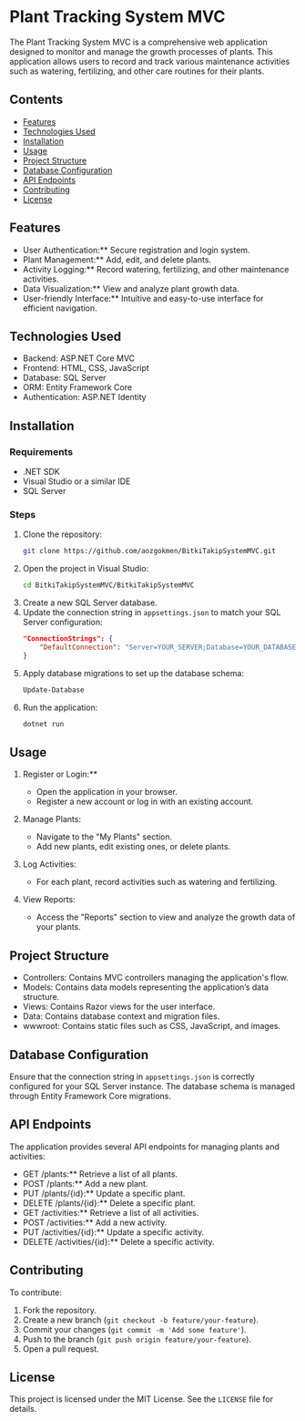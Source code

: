 # Plant Tracking System MVC

The Plant Tracking System MVC is a comprehensive web application designed to monitor and manage the growth processes of plants. This application allows users to record and track various maintenance activities such as watering, fertilizing, and other care routines for their plants.

## Contents
- [Features](#features)
- [Technologies Used](#technologies-used)
- [Installation](#installation)
- [Usage](#usage)
- [Project Structure](#project-structure)
- [Database Configuration](#database-configuration)
- [API Endpoints](#api-endpoints)
- [Contributing](#contributing)
- [License](#license)

## Features
- User Authentication:** Secure registration and login system.
- Plant Management:** Add, edit, and delete plants.
- Activity Logging:** Record watering, fertilizing, and other maintenance activities.
- Data Visualization:** View and analyze plant growth data.
- User-friendly Interface:** Intuitive and easy-to-use interface for efficient navigation.

## Technologies Used
- Backend: ASP.NET Core MVC
- Frontend: HTML, CSS, JavaScript
- Database: SQL Server
- ORM: Entity Framework Core
- Authentication: ASP.NET Identity

## Installation

### Requirements
- .NET SDK
- Visual Studio or a similar IDE
- SQL Server

### Steps
1. Clone the repository:
    ```bash
    git clone https://github.com/aozgokmen/BitkiTakipSystemMVC.git
    ```
2. Open the project in Visual Studio:
    ```bash
    cd BitkiTakipSystemMVC/BitkiTakipSystemMVC
    ```
3. Create a new SQL Server database.
4. Update the connection string in `appsettings.json` to match your SQL Server configuration:
    ```json
    "ConnectionStrings": {
        "DefaultConnection": "Server=YOUR_SERVER;Database=YOUR_DATABASE;User Id=YOUR_USERNAME;Password=YOUR_PASSWORD;"
    }
    ```
5. Apply database migrations to set up the database schema:
    ```bash
    Update-Database
    ```
6. Run the application:
    ```bash
    dotnet run
    ```

## Usage
1. Register or Login:**
   - Open the application in your browser.
   - Register a new account or log in with an existing account.
   
2. Manage Plants:
   - Navigate to the "My Plants" section.
   - Add new plants, edit existing ones, or delete plants.
   
3. Log Activities:
   - For each plant, record activities such as watering and fertilizing.
   
4. View Reports:
   - Access the "Reports" section to view and analyze the growth data of your plants.

## Project Structure
- Controllers: Contains MVC controllers managing the application's flow.
- Models: Contains data models representing the application’s data structure.
- Views: Contains Razor views for the user interface.
- Data: Contains database context and migration files.
- wwwroot: Contains static files such as CSS, JavaScript, and images.

## Database Configuration
Ensure that the connection string in `appsettings.json` is correctly configured for your SQL Server instance. The database schema is managed through Entity Framework Core migrations. 

## API Endpoints
The application provides several API endpoints for managing plants and activities:
- GET /plants:** Retrieve a list of all plants.
- POST /plants:** Add a new plant.
- PUT /plants/{id}:** Update a specific plant.
- DELETE /plants/{id}:** Delete a specific plant.
- GET /activities:** Retrieve a list of all activities.
- POST /activities:** Add a new activity.
- PUT /activities/{id}:** Update a specific activity.
- DELETE /activities/{id}:** Delete a specific activity.

## Contributing
To contribute:
1. Fork the repository.
2. Create a new branch (`git checkout -b feature/your-feature`).
3. Commit your changes (`git commit -m 'Add some feature'`).
4. Push to the branch (`git push origin feature/your-feature`).
5. Open a pull request.

## License
This project is licensed under the MIT License. See the `LICENSE` file for details.

